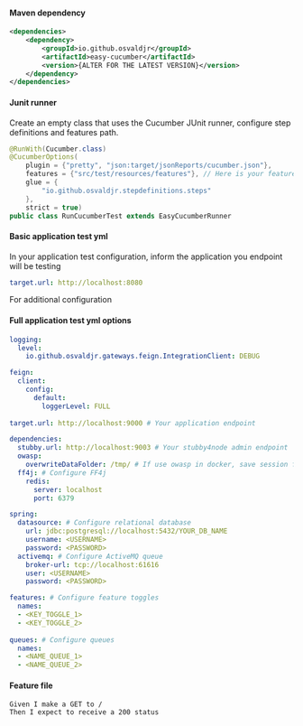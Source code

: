 #### Maven dependency
```xml
<dependencies>
    <dependency>
        <groupId>io.github.osvaldjr</groupId>
        <artifactId>easy-cucumber</artifactId>
        <version>{ALTER FOR THE LATEST VERSION}</version>
    </dependency>
</dependencies>    
```
#### Junit runner
Create an empty class that uses the Cucumber JUnit runner, configure step definitions and features path.
```java
@RunWith(Cucumber.class)
@CucumberOptions(
    plugin = {"pretty", "json:target/jsonReports/cucumber.json"},
    features = {"src/test/resources/features"}, // Here is your features folder
    glue = {
        "io.github.osvaldjr.stepdefinitions.steps"
    },
    strict = true)
public class RunCucumberTest extends EasyCucumberRunner

```
#### Basic application test yml
In your application test configuration, inform the application you endpoint will be testing
```yaml
target.url: http://localhost:8080
```

For additional configuration
#### Full application test yml options
```yaml
logging:
  level:
    io.github.osvaldjr.gateways.feign.IntegrationClient: DEBUG

feign:
  client:
    config:
      default:
        loggerLevel: FULL
        
target.url: http://localhost:9000 # Your application endpoint

dependencies:
  stubby.url: http://localhost:9003 # Your stubby4node admin endpoint
  owasp:
    overwriteDataFolder: /tmp/ # If use owasp in docker, save session files in folder
  ff4j: # Configure FF4j
    redis:
      server: localhost
      port: 6379

spring:
  datasource: # Configure relational database
    url: jdbc:postgresql://localhost:5432/YOUR_DB_NAME
    username: <USERNAME>
    password: <PASSWORD>
  activemq: # Configure ActiveMQ queue
    broker-url: tcp://localhost:61616
    user: <USERNAME>
    password: <PASSWORD>

features: # Configure feature toggles
  names:
  - <KEY_TOGGLE_1>
  - <KEY_TOGGLE_2>
  
queues: # Configure queues
  names:
  - <NAME_QUEUE_1>
  - <NAME_QUEUE_2>
```

#### Feature file
```gherkin
Given I make a GET to /
Then I expect to receive a 200 status
```
